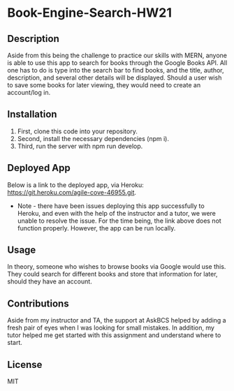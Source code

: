 # Book-Engine-Search-HW21

## Description

Aside from this being the challenge to practice our skills with MERN, anyone is able to use this app to search for books through the Google Books API. All one has to do is type into the search bar to find books, and the title, author, description, and several other details will be displayed. Should a user wish to save some books for later viewing, they would need to create an account/log in.

## Installation

1. First, clone this code into your repository.
2. Second, install the necessary dependencies (npm i).
3. Third, run the server with npm run develop.

## Deployed App

Below is a link to the deployed app, via Heroku: https://git.heroku.com/agile-cove-46955.git. 

* Note - there have been issues deploying this app successfully to Heroku, and even with the help of the instructor and a tutor, we were unable to resolve the issue. For the time being, the link above does not function properly. However, the app can be run locally.

## Usage

In theory, someone who wishes to browse books via Google would use this. They could search for different books and store that information for later, should they have an account.

## Contributions

Aside from my instructor and TA, the support at AskBCS helped by adding a fresh pair of eyes when I was looking for small mistakes. In addition, my tutor helped me get started with this assignment and understand where to start.

## License

MIT
